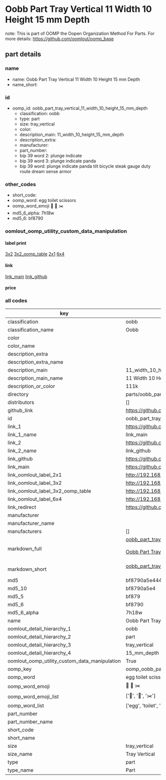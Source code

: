 # Oobb Part Tray Vertical 11 Width 10 Height 15 mm Depth  

note: This is part of OOMP the Oopen Organization Method For Parts. For more details: https://github.com/oomlout/oomp_base

##  part details
  







### name
* name: Oobb Part Tray Vertical 11 Width 10 Height 15 mm Depth
* name_short: 
### id
* oomp_id: oobb_part_tray_vertical_11_width_10_height_15_mm_depth
  * classification: oobb
  * type: part
  * size: tray_vertical
  * color: 
  * description_main: 11_width_10_height_15_mm_depth
  * description_extra: 
  * manufacturer: 
  * part_number: 
  * bip 39 word 2: plunge indicate
  * bip 39 word 3: plunge indicate panda
  * bip 39 word: plunge indicate panda tilt bicycle steak gauge duty route dream sense armor

### other_codes
* short_code: 
* oomp_word: egg toilet scissors
* oomp_word_emoji :egg: :toilet: :scissors:
* md5_6_alpha: 7h18w
* md5_6: bf8790






### oomlout_oomp_utility_custom_data_manipulation
#### label print
[3x2](http://192.168.1.245:1112/?label=oomp%207h18w)
[3x2_oomp_table](http://192.168.1.108:1112/?label=oomp%207h18w)
[2x1](http://192.168.1.242:1112/?label=oomp%207h18w)
[6x4](http://192.168.1.55:1112/?label=oomp%207h18w)    

#### link

[link_main](https://github.com/oomlout/oomlout_oomp_version_1_messy/tree/main/parts/oobb_part_tray_vertical_11_width_10_height_15_mm_depth) [link_github](https://github.com/oomlout/oomlout_oomp_version_1_messy/tree/main/parts/oobb_part_tray_vertical_11_width_10_height_15_mm_depth)                             

#### price







### all codes 
| key | value |  
| --- | --- |  
| classification | oobb |  
| classification_name | Oobb |  
| color |  |  
| color_name |  |  
| description_extra |  |  
| description_extra_name |  |  
| description_main | 11_width_10_height_15_mm_depth |  
| description_main_name | 11 Width 10 Height 15 mm Depth |  
| description_or_color | 111k |  
| directory | parts/oobb_part_tray_vertical_11_width_10_height_15_mm_depth |  
| distributors | [] |  
| github_link | https://github.com/oomlout/oomlout_oomp_part_src/tree/main/parts/oobb_part_tray_vertical_11_width_10_height_15_mm_depth |  
| id | oobb_part_tray_vertical_11_width_10_height_15_mm_depth |  
| link_1 | https://github.com/oomlout/oomlout_oomp_version_1_messy/tree/main/parts/oobb_part_tray_vertical_11_width_10_height_15_mm_depth |  
| link_1_name | link_main |  
| link_2 | https://github.com/oomlout/oomlout_oomp_version_1_messy/tree/main/parts/oobb_part_tray_vertical_11_width_10_height_15_mm_depth |  
| link_2_name | link_github |  
| link_github | https://github.com/oomlout/oomlout_oomp_version_1_messy/tree/main/parts/oobb_part_tray_vertical_11_width_10_height_15_mm_depth |  
| link_main | https://github.com/oomlout/oomlout_oomp_version_1_messy/tree/main/parts/oobb_part_tray_vertical_11_width_10_height_15_mm_depth |  
| link_oomlout_label_2x1 | http://192.168.1.242:1112/?label=oomp%207h18w |  
| link_oomlout_label_3x2 | http://192.168.1.245:1112/?label=oomp%207h18w |  
| link_oomlout_label_3x2_oomp_table | http://192.168.1.108:1112/?label=oomp%207h18w |  
| link_oomlout_label_6x4 | http://192.168.1.55:1112/?label=oomp%207h18w |  
| link_redirect | https://github.com/oomlout/oomlout_oomp_version_1_messy/tree/main/parts/oobb_part_tray_vertical_11_width_10_height_15_mm_depth |  
| manufacturer |  |  
| manufacturer_name |  |  
| manufacturers | [] |  
| markdown_full | [oobb_part_tray_vertical_11_width_10_height_15_mm_depth](none)<br>[](none)<br>[Oobb Part Tray Vertical 11 Width 10 Height 15 Mm Depth](none)<br><br> |  
| markdown_short | [oobb_part_tray_vertical_11_width_10_height_15_mm_depth](none)<br><br> |  
| md5 | bf8790a5e4448c13540afe213edcbd37 |  
| md5_10 | bf8790a5e4 |  
| md5_5 | bf879 |  
| md5_6 | bf8790 |  
| md5_6_alpha | 7h18w |  
| name | Oobb Part Tray Vertical 11 Width 10 Height 15 mm Depth |  
| oomlout_detail_hierarchy_1 | oobb |  
| oomlout_detail_hierarchy_2 | part |  
| oomlout_detail_hierarchy_3 | tray_vertical |  
| oomlout_detail_hierarchy_4 | 15_mm_depth |  
| oomlout_oomp_utility_custom_data_manipulation | True |  
| oomp_key | oomp_oobb_part_tray_vertical_11_width_10_height_15_mm_depth |  
| oomp_word | egg toilet scissors |  
| oomp_word_emoji | :egg: :toilet: :scissors: |  
| oomp_word_emoji_list | [':egg:', ':toilet:', ':scissors:'] |  
| oomp_word_list | ['egg', 'toilet', 'scissors'] |  
| part_number |  |  
| part_number_name |  |  
| short_code |  |  
| short_name |  |  
| size | tray_vertical |  
| size_name | Tray Vertical |  
| type | part |  
| type_name | Part |  

